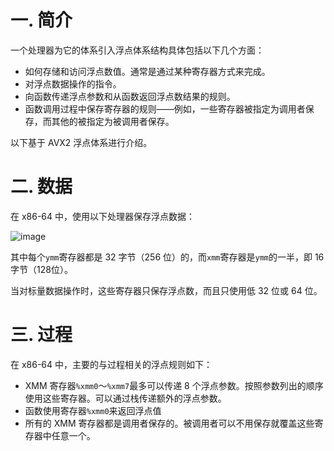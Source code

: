 # 一. 简介

一个处理器为它的体系引入浮点体系结构具体包括以下几个方面：

- 如何存储和访问浮点数值。通常是通过某种寄存器方式来完成。
- 对浮点数据操作的指令。
- 向函数传递浮点参数和从函数返回浮点数结果的规则。
- 函数调用过程中保存寄存器的规则——例如，一些寄存器被指定为调用者保存，而其他的被指定为被调用者保存。

以下基于 AVX2 浮点体系进行介绍。



# 二. 数据

在 x86-64 中，使用以下处理器保存浮点数据：

![image](https://user-images.githubusercontent.com/91216205/221406376-b5cd8bc8-149c-4f85-a5ce-39d81d82987f.png)

其中每个`ymm`寄存器都是 32 字节（256 位）的，而`xmm`寄存器是`ymm`的一半，即 16 字节（128位）。

当对标量数据操作时，这些寄存器只保存浮点数，而且只使用低 32 位或 64 位。



# 三. 过程

在 x86-64 中，主要的与过程相关的浮点规则如下：

- XMM 寄存器`%xmm0`～`%xmm7`最多可以传递 8 个浮点参数。按照参数列出的顺序使用这些寄存器。可以通过栈传递额外的浮点参数。
- 函数使用寄存器`%xmm0`来返回浮点值
- 所有的 XMM 寄存器都是调用者保存的。被调用者可以不用保存就覆盖这些寄存器中任意一个。